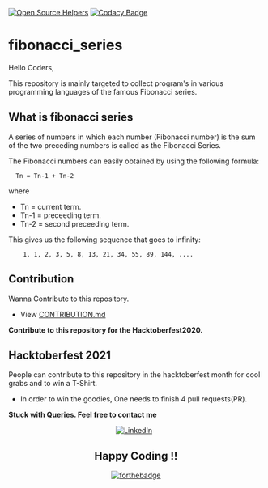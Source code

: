 [![Open Source Helpers](https://www.codetriage.com/fharookshaik/fibonacci_series/badges/users.svg)](https://www.codetriage.com/fharookshaik/fibonacci_series)
[![Codacy Badge](https://app.codacy.com/project/badge/Grade/c4bfaf07f67845f6b422aa5fdcbb989a)](https://www.codacy.com/gh/fharookshaik/fibonacci-series/dashboard?utm_source=github.com&amp;utm_medium=referral&amp;utm_content=fharookshaik/fibonacci-series&amp;utm_campaign=Badge_Grade)

# fibonacci_series

Hello Coders,

This repository is mainly targeted to collect program's in various programming languages of the famous Fibonacci series.

## What is fibonacci series

A series of numbers in which each number (Fibonacci number) is the sum of the two preceding numbers is called as the Fibonacci Series.

The Fibonacci numbers can easily obtained by using the following formula:

      Tn = Tn-1 + Tn-2 
where  
   - Tn = current term.
   - Tn-1 = preceeding term.
   - Tn-2 = second preceeding term.

This gives us the following sequence that goes to infinity:

        1, 1, 2, 3, 5, 8, 13, 21, 34, 55, 89, 144, ....

## Contribution

Wanna Contribute to this repository.

- View [CONTRIBUTION.md](https://github.com/fharookshaik/fibonacci_series/blob/main/CONTRIBUTING.md)

**Contribute to this repository for the Hacktoberfest2020.** 

## Hacktoberfest 2021

People can contribute to this repository in the hacktoberfest month for cool grabs and to win a T-Shirt.
 - In order to win the goodies, One needs to finish 4 pull requests(PR).
 
 
 
**Stuck with Queries. Feel free to contact me** 

<div align="center">

<a href="https://www.linkedin.com/in/fharook-shaik-7a757b181/" target="_blank"><img src="https://img.shields.io/badge/LinkedIn-%230077B5.svg?&style=flat-square&logo=linkedin&logoColor=white" alt="LinkedIn"></a> &nbsp; 
 
<div align="center" width="50">

</div>

 
## Happy Coding !!


[![forthebadge](https://forthebadge.com/images/badges/built-with-love.svg)](https://forthebadge.com)

